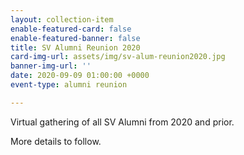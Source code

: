 ```yaml
---
layout: collection-item
enable-featured-card: false
enable-featured-banner: false
title: SV Alumni Reunion 2020
card-img-url: assets/img/sv-alum-reunion2020.jpg
banner-img-url: ''
date: 2020-09-09 01:00:00 +0000
event-type: alumni reunion

---
```

Virtual gathering of all SV Alumni from 2020 and prior.

More details to follow.